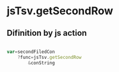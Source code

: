 # jsTsv.getSecondRow

## Difinition by js action

```js.js

var=secondFiledCon
	?func=jsTsv.getSecondRow
		&conString
```


